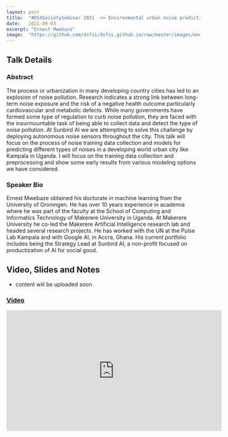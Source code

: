 ```yaml
---
layout: post
title:  "#DS4SocietySeminar 2021  <> Environmental urban noise prediction for Kampala city"
date:   2021-09-03
excerpt: "Ernest Mwebaze"
image:  "https://github.com/dsfsi/dsfsi.github.io/raw/master/images/enerst.png"
---
```


## Talk Details
### Abstract
The process or urbanization in many developing country cities has led to an explosion of noise pollution. Research indicates a strong link between long-term noise exposure and the risk of a negative health outcome particularly cardiovascular and metabolic defects. While many governments have formed some type of regulation to curb noise pollution, they are faced with the insurmountable task of being able to collect data and detect the type of noise pollution. At Sunbird AI we are attempting to solve this challenge by deploying autonomous noise sensors throughout the city. This talk will focus on the process of noise training data collection and models for predicting different types of noises in a developing world urban city like Kampala in Uganda. I will focus on the training data collection and preprocessing and show some early results from various modeling options we have considered.


### Speaker Bio
Ernest Mwebaze obtained his doctorate in machine learning from the University of Groningen. He has over 10 years experience in academia where he was part of the faculty at the School of Computing and Informatics Technology of Makerere University in Uganda. At Makerere University he co-led the Makerere Artificial Intelligence research lab and headed several research projects. He has worked with the UN at the Pulse Lab Kampala and with Google AI, in Accra, Ghana. His current portfolio includes being the Strategy Lead at Sunbird AI, a non-profit focused on productization of AI for social good.



## Video, Slides and Notes

* content will be uploaded soon
    
### [Video](https://youtu.be/8WLfLJpcsUM)
<iframe width="560" height="315" src="https://www.youtube.com/embed/8WLfLJpcsUM" title="YouTube video player" frameborder="0" allow="accelerometer; autoplay; clipboard-write; encrypted-media; gyroscope; picture-in-picture" allowfullscreen></iframe>





